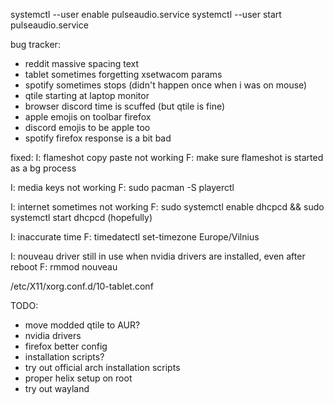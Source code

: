 systemctl --user enable pulseaudio.service
systemctl --user start pulseaudio.service

bug tracker:
- reddit massive spacing text
- tablet sometimes forgetting xsetwacom params
- spotify sometimes stops (didn't happen once when i was on mouse)
- qtile starting at laptop monitor
- browser discord time is scuffed (but qtile is fine)
- apple emojis on toolbar firefox
- discord emojis to be apple too
- spotify firefox response is a bit bad

fixed:
I: flameshot copy paste not working
F: make sure flameshot is started as a bg process

I: media keys not working
F: sudo pacman -S playerctl

I: internet sometimes not working
F: sudo systemctl enable dhcpcd && sudo systemctl start dhcpcd (hopefully)

I: inaccurate time
F: timedatectl set-timezone Europe/Vilnius

I: nouveau driver still in use when nvidia drivers are installed, even after reboot
F: rmmod nouveau

/etc/X11/xorg.conf.d/10-tablet.conf

TODO:
- move modded qtile to AUR?
- nvidia drivers
- firefox better config
- installation scripts?
- try out official arch installation scripts
- proper helix setup on root
- try out wayland